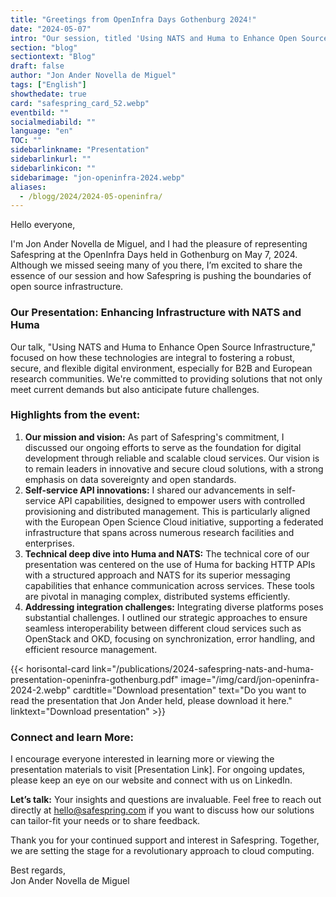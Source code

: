 ```yaml
---
title: "Greetings from OpenInfra Days Gothenburg 2024!"
date: "2024-05-07"
intro: "Our session, titled 'Using NATS and Huma to Enhance Open Source Infrastructure', was designed to empower both B2B and European research communities with robust self-service access."
section: "blog"
sectiontext: "Blog"
draft: false
author: "Jon Ander Novella de Miguel"
tags: ["English"]
showthedate: true
card: "safespring_card_52.webp"
eventbild: ""
socialmediabild: ""
language: "en"
TOC: ""
sidebarlinkname: "Presentation"
sidebarlinkurl: ""
sidebarlinkicon: ""
sidebarimage: "jon-openinfra-2024.webp"
aliases:
  - /blogg/2024/2024-05-openinfra/
---
```


Hello everyone,

I'm Jon Ander Novella de Miguel, and I had the pleasure of representing Safespring at the OpenInfra Days held in Gothenburg on May 7, 2024. Although we missed seeing many of you there, I’m excited to share the essence of our session and how Safespring is pushing the boundaries of open source infrastructure.

### Our Presentation: Enhancing Infrastructure with NATS and Huma

Our talk, "Using NATS and Huma to Enhance Open Source Infrastructure," focused on how these technologies are integral to fostering a robust, secure, and flexible digital environment, especially for B2B and European research communities. We're committed to providing solutions that not only meet current demands but also anticipate future challenges.

### Highlights from the event:

1. **Our mission and vision:**
   As part of Safespring's commitment, I discussed our ongoing efforts to serve as the foundation for digital development through reliable and scalable cloud services. Our vision is to remain leaders in innovative and secure cloud solutions, with a strong emphasis on data sovereignty and open standards.
2. **Self-service API innovations:**
   I shared our advancements in self-service API capabilities, designed to empower users with controlled provisioning and distributed management. This is particularly aligned with the European Open Science Cloud initiative, supporting a federated infrastructure that spans across numerous research facilities and enterprises.
3. **Technical deep dive into Huma and NATS:**
   The technical core of our presentation was centered on the use of Huma for backing HTTP APIs with a structured approach and NATS for its superior messaging capabilities that enhance communication across services. These tools are pivotal in managing complex, distributed systems efficiently.
4. **Addressing integration challenges:**
   Integrating diverse platforms poses substantial challenges. I outlined our strategic approaches to ensure seamless interoperability between different cloud services such as OpenStack and OKD, focusing on synchronization, error handling, and efficient resource management.

{{< horisontal-card link="/publications/2024-safespring-nats-and-huma-presentation-openinfra-gothenburg.pdf" image="/img/card/jon-openinfra-2024-2.webp" cardtitle="Download presentation" text="Do you want to read the presentation that Jon Ander held, please download it here." linktext="Download presentation" >}}

### Connect and learn More:

I encourage everyone interested in learning more or viewing the presentation materials to visit [Presentation Link]. For ongoing updates, please keep an eye on our website and connect with us on LinkedIn.

**Let’s talk:**
Your insights and questions are invaluable. Feel free to reach out directly at hello@safespring.com if you want to discuss how our solutions can tailor-fit your needs or to share feedback.

Thank you for your continued support and interest in Safespring. Together, we are setting the stage for a revolutionary approach to cloud computing.

Best regards,  
Jon Ander Novella de Miguel
